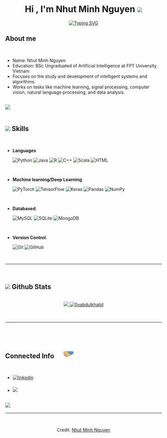 <h1 align="center"><b>Hi , I'm Nhut Minh Nguyen </b><img src="https://media.giphy.com/media/hvRJCLFzcasrR4ia7z/giphy.gif" width="35"></h1>
<!--  -->
<p align="center">
<a href="https://git.io/typing-svg"><img src="https://readme-typing-svg.demolab.com?font=Fira+Code&pause=1000&color=BA56F7&center=true&vCenter=true&width=435&lines=Welcome+to+my+Github+profile+%3C3;Undergraduate+Research+Assistants;Machine+learning%2C+Deep+learning+;Signal+Processing" alt="Typing SVG" /></a>
</p>

## <b>About me</b>
<br>

- Name: Nhut Minh Nguyen
- Education: BSc Ungraduated of Artificial Intelligence at FPT University, Vietnam
- Focuses on the study and development of intelligent systems and algorithms.
- Works on tasks like machine learning, signal processing, computer vision, natural language processing, and data analysis.
  
<br>
<img src="https://user-images.githubusercontent.com/73097560/115834477-dbab4500-a447-11eb-908a-139a6edaec5c.gif"><br><br>

## <img src="https://media2.giphy.com/media/QssGEmpkyEOhBCb7e1/giphy.gif?cid=ecf05e47a0n3gi1bfqntqmob8g9aid1oyj2wr3ds3mg700bl&rid=giphy.gif" width ="25"><b> Skills</b>
<br>

<p align="center">

- **Languages**
  
    ![Python](https://img.shields.io/badge/Python%20-%2314354C.svg?style=for-the-badge&logo=python&logoColor=white)
    ![Java](https://img.shields.io/badge/java-%23ED8B00.svg?&style=for-the-badge&logo=java&logoColor=white)
    ![R](https://img.shields.io/badge/r-%23276DC3.svg?&style=for-the-badge&logo=r&logoColor=white)
    ![C++](https://img.shields.io/badge/C++%20-%2300599C.svg?style=for-the-badge&logo=c%2B%2B&logoColor=white)
    ![Scala](https://img.shields.io/badge/scala-%23DC322F.svg?&style=for-the-badge&logo=scala&logoColor=white)
    ![HTML](https://img.shields.io/badge/html5%20-%23E34F26.svg?&style=for-the-badge&logo=html5&logoColor=white)
<br>

- **Machine learning/Deep Learning**
  
    ![PyTorch](https://img.shields.io/badge/PyTorch%20-%23EE4C2C.svg?&style=for-the-badge&logo=PyTorch&logoColor=white)
    ![TensorFlow](https://img.shields.io/badge/TensorFlow%20-%23FF6F00.svg?&style=for-the-badge&logo=TensorFlow&logoColor=white)
    ![Keras](https://img.shields.io/badge/Keras%20-%23D00000.svg?&style=for-the-badge&logo=Keras&logoColor=white)
    ![Pandas](https://img.shields.io/badge/pandas%20-%23150458.svg?&style=for-the-badge&logo=pandas&logoColor=white)
    ![NumPy](https://img.shields.io/badge/numpy%20-%23013243.svg?&style=for-the-badge&logo=numpy&logoColor=white)
<br>

- **Databased**:

    ![MySQL](https://img.shields.io/badge/mysql-%2300f.svg?&style=for-the-badge&logo=mysql&logoColor=white)
    ![SQLite](https://img.shields.io/badge/sqlite-%2307405e.svg?&style=for-the-badge&logo=sqlite&logoColor=white)
    ![MongoDB](https://img.shields.io/badge/MongoDB-%234ea94b.svg?&style=for-the-badge&logo=mongodb&logoColor=white)    
      
<br>

- **Version Control**:

    ![Git](https://img.shields.io/badge/git-%23F05033.svg?style=for-the-badge&logo=git&logoColor=white)
    ![GitHub](https://img.shields.io/badge/github-%23121011.svg?style=for-the-badge&logo=github&logoColor=white)


</p>

<br>

---

<br>


## <img src="https://media.giphy.com/media/iY8CRBdQXODJSCERIr/giphy.gif" width="35"><b> Github Stats </b>
<br>


<div align="center">

<a href="https://github.com/nhut-ngnn/">
  <img src="https://github-readme-stats.vercel.app/api?username=nhut-ngnn&include_all_commits=true&count_private=true&show_icons=true&line_height=20&title_color=7A7ADB&icon_color=2234AE&text_color=D3D3D3&bg_color=0,000000,130F40" width="450"/>
  <img src="https://github-readme-stats.vercel.app/api/top-langs?username=nhut-ngnn&show_icons=true&locale=en&layout=compact&line_height=20&title_color=7A7ADB&icon_color=2234AE&text_color=D3D3D3&bg_color=0,000000,130F40" width="375"  alt="0xabdulkhalid"/>

</a>
</div>

<br>
<br>

---

<br>
<br>

## <b> Connected Info </b><img src="https://github.com/0xAbdulKhalid/0xAbdulKhalid/raw/main/assets/mdImages/handshake.gif" width ="80">
<br>
<div align='left'>

<ul>

<li>
<a href="https://linkedin.com/in/minhnhutngnn" target="_blank">
<img src="https://img.shields.io/badge/linkedin: Nguyen%20Minh%20Nhut-%2300acee.svg?color=405DE6&style=for-the-badge&logo=linkedin&logoColor=white" alt=linkedin style="margin-bottom: 5px;"/>
</a>
</li>

<br>

<li>
<a href="mailto:minhnhut.ngnn@gmail.com" target="_blank">
<img src="https://img.shields.io/badge/minhnhut.ngnn-red?style=for-the-badge&logo=gmail&logoColor=white" />
</a>
</li>

	
</ul>
</div>

<br>
<img src="https://user-images.githubusercontent.com/73097560/115834477-dbab4500-a447-11eb-908a-139a6edaec5c.gif">
<br>

<div align='center'>

---

<br>

Credit: [Nhut Minh Nguyen](https://github.com/nhut-ngnn)

